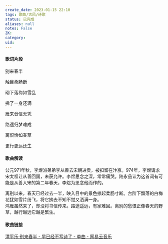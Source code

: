 ```yaml
---
create_date: 2023-01-15 22:10
tags: 歌曲/古风/诗歌
status: 已完成 
aliases: null
notes: False
ZK: 
category: 
uid: 
---
```


#### 歌词片段

别来春半

触目柔肠断

砌下落梅如雪乱

拂了一身还满

雁来音信无凭

路遥归梦难成

离恨恰如春草

更行更远还生

#### 歌曲解读

公元971年秋，李煜派弟弟李从善去宋朝进贡，被扣留在汴京。974年，李煜请求宋太祖让从善回国，未获允许。李煜思念之深，常常痛哭。陆永品认为这首词有可能是从善入宋的第二年春天，李煜为思念他而作的。

离别以来，春天已经过去一半，映入目中的景色掠起柔肠寸断。台阶下飘落的白梅花犹如雪片纷飞，将它拂去不知不觉又洒满一身。  
鸿雁虽然来了，却没将书信传来。路途遥远，有家难回。离别的愁恨正像春天的野草，越行越远它越是繁生。

#### 歌曲链接

[清平乐·别来春半 - 早已经不写诗了 - 单曲 - 网易云音乐](https://music.163.com/song?id=1932785519&userid=84019341)